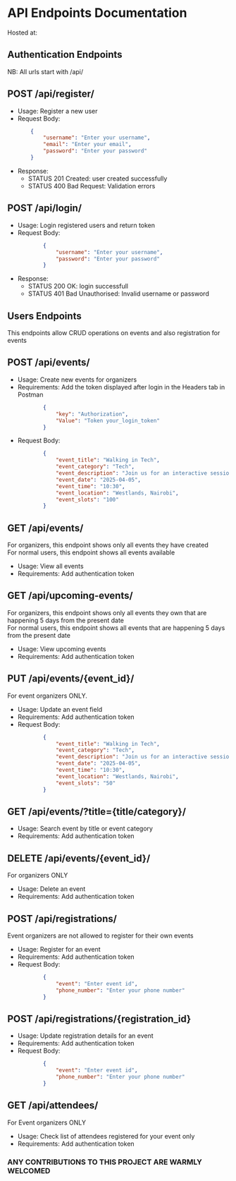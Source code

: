 # API Endpoints Documentation
Hosted at:

## Authentication Endpoints
NB: All urls start with /api/

## POST /api/register/
- Usage: Register a new user
- Request Body:
    ```json
        {
            "username": "Enter your username",
            "email": "Enter your email",
            "password": "Enter your password"
        }
    ```
- Response:
    - STATUS 201 Created: user created successfully  
    - STATUS 400 Bad Request: Validation errors

## POST /api/login/
- Usage: Login registered users and return token
- Request Body:
    ```json
            {
                "username": "Enter your username",  
                "password": "Enter your password"
            }
    ```
- Response:
    - STATUS 200 OK: login successfull    
    - STATUS 401 Bad Unauthorised: Invalid username or password


## Users Endpoints
This endpoints allow CRUD operations on events and also registration for events

## POST /api/events/
- Usage: Create new events for organizers
- Requirements: 
    Add the token displayed after login in the Headers tab in Postman
    ```json
            {
                "key": "Authorization",  
                "Value": "Token your_login_token"
            }
    ```
- Request Body:
    ```json
            {
                "event_title": "Walking in Tech",  
                "event_category": "Tech",  
                "event_description": "Join us for an interactive session on the evolving world of tech",  
                "event_date": "2025-04-05",  
                "event_time": "10:30",  
                "event_location": "Westlands, Nairobi",  
                "event_slots": "100"
            }
    ```

## GET /api/events/
For organizers, this endpoint shows only all events they have created  
For normal users, this endpoint shows all events available
- Usage: View all events
- Requirements: Add authentication token

## GET /api/upcoming-events/
For organizers, this endpoint shows only all events they own that are happening 5 days from the present date  
For normal users, this endpoint shows all events that are happening 5 days from the present date  
- Usage: View upcoming events
- Requirements: Add authentication token

## PUT /api/events/{event_id}/
For event organizers ONLY.
- Usage: Update an event field
- Requirements: Add authentication token
- Request Body:
    ```json
            {
                "event_title": "Walking in Tech",  
                "event_category": "Tech",  
                "event_description": "Join us for an interactive session on the evolving world of tech",  
                "event_date": "2025-04-05",  
                "event_time": "10:30",  
                "event_location": "Westlands, Nairobi",  
                "event_slots": "50"
            }
    ```

## GET /api/events/?title={title/category}/
- Usage: Search event by title or event category
- Requirements: Add authentication token

## DELETE /api/events/{event_id}/
For organizers ONLY
- Usage: Delete an event
- Requirements: Add authentication token

## POST /api/registrations/ 
Event organizers are not allowed to register for their own events
- Usage: Register for an event
- Requirements: Add authentication token
- Request Body: 
    ```json
            {
                "event": "Enter event id",  
                "phone_number": "Enter your phone number"
            }
    ```

## POST /api/registrations/{registration_id}
- Usage: Update registration details for an event
- Requirements: Add authentication token
- Request Body: 
    ```json
            {
                "event": "Enter event id",  
                "phone_number": "Enter your phone number"
            }
    ```


## GET /api/attendees/
For Event organizers ONLY
- Usage: Check list of attendees registered for your event only
- Requirements: Add authentication token



### ANY CONTRIBUTIONS TO THIS PROJECT ARE WARMLY WELCOMED